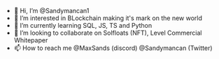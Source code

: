 - 👋 Hi, I’m @Sandymancan1
- 👀 I’m interested in BLockchain making it's mark on the new world
- 🌱 I’m currently learning SQL, JS, TS and Python
- 💞️ I’m looking to collaborate on Solfloats (NFT), Level Commercial Whitepaper
- 📫 How to reach me @MaxSands (discord) @Sandymancan (Twitter)

<!---
Sandymancan1/Sandymancan1 is a ✨ special ✨ repository because its `README.md` (this file) appears on your GitHub profile.
You can click the Preview link to take a look at your changes.
--->
